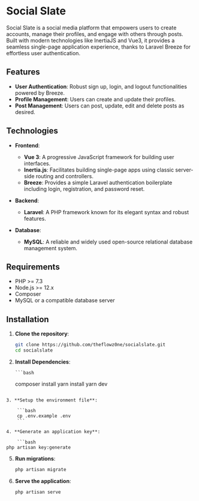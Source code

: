 # Social Slate

Social Slate is a social media platform that empowers users to create accounts, manage their profiles, and engage with others through posts. Built with modern technologies like InertiaJS and Vue3, it provides a seamless single-page application experience, thanks to Laravel Breeze for effortless user authentication.

## Features

-   **User Authentication**: Robust sign up, login, and logout functionalities powered by Breeze.
-   **Profile Management**: Users can create and update their profiles.
-   **Post Management**: Users can post, update, edit and delete posts as desired.

## Technologies

-   **Frontend**:

    -   **Vue 3**: A progressive JavaScript framework for building user interfaces.
    -   **Inertia.js**: Facilitates building single-page apps using classic server-side routing and controllers.
    -   **Breeze**: Provides a simple Laravel authentication boilerplate including login, registration, and password reset.

-   **Backend**:

    -   **Laravel**: A PHP framework known for its elegant syntax and robust features.

-   **Database**:
    -   **MySQL**: A reliable and widely used open-source relational database management system.

## Requirements

-   PHP >= 7.3
-   Node.js >= 12.x
-   Composer
-   MySQL or a compatible database server

## Installation

1.  **Clone the repository**:

    ```bash
    git clone https://github.com/theflowz0ne/socialslate.git
    cd socialslate
    ```

2.  **Install Dependencies**:

        ```bash

    composer install
    yarn install
    yarn dev

````

3. **Setup the environment file**:

	```bash
	cp .env.example .env
	```

4. **Generate an application key**:

	```bash
php artisan key:generate
````

5. **Run migrations**:

    ```bash
    php artisan migrate
    ```

6. **Serve the application**:

    ```bash
    php artisan serve
    ```

